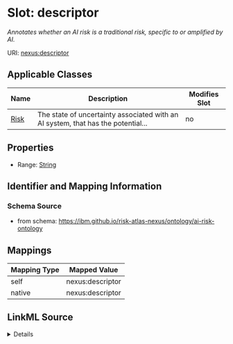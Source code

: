 

# Slot: descriptor


_Annotates whether an AI risk is a traditional risk, specific to or amplified by AI._





URI: [nexus:descriptor](https://ibm.github.io/risk-atlas-nexus/ontology/descriptor)



<!-- no inheritance hierarchy -->





## Applicable Classes

| Name | Description | Modifies Slot |
| --- | --- | --- |
| [Risk](Risk.md) | The state of uncertainty associated with an AI system, that has the potential... |  no  |







## Properties

* Range: [String](String.md)





## Identifier and Mapping Information







### Schema Source


* from schema: https://ibm.github.io/risk-atlas-nexus/ontology/ai-risk-ontology




## Mappings

| Mapping Type | Mapped Value |
| ---  | ---  |
| self | nexus:descriptor |
| native | nexus:descriptor |




## LinkML Source

<details>
```yaml
name: descriptor
description: Annotates whether an AI risk is a traditional risk, specific to or amplified
  by AI.
from_schema: https://ibm.github.io/risk-atlas-nexus/ontology/ai-risk-ontology
rank: 1000
alias: descriptor
owner: Risk
domain_of:
- Risk
range: string

```
</details>
